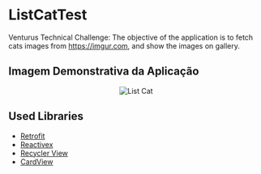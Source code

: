 # ListCatTest
Venturus Technical Challenge: The objective of the application is to fetch cats images from https://imgur.com, and show the images on gallery.



## Imagem Demonstrativa da Aplicação

<p align="center">
  <img title="List Cat" alt="List Cat" src="https://s7.gifyu.com/images/ezgif.com-resizee091c99b17e77442.gif">
</p>


## Used Libraries

- [Retrofit](https://square.github.io/retrofit/ "Retrofit")
- [Reactivex](http://reactivex.io/ "Reactivex")
- [Recycler View](https://developer.android.com/reference/androidx/recyclerview/widget/package-summary?hl=en "Recycler View")
- [CardView](https://developer.android.com/guide/topics/ui/layout/cardview?hl=pt-br "Card View")

